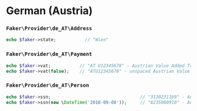 # German (Austria)

### `Faker\Provider\de_AT\Address`

```php
echo $faker->state;           // "Wien"
```

### `Faker\Provider\de_AT\Payment`

```php
echo $faker->vat;           // "AT U12345678" - Austrian Value Added Tax number
echo $faker->vat(false);    // "ATU12345678" - unspaced Austrian Value Added Tax number
```

### `Faker\Provider\de_AT\Person`

```php
echo $faker->ssn;                                  // "3130231169" - Austrian Social Security number
echo $faker->ssn(new \DateTime('2010-09-08'));     // "8235080910" - Austrian Social Security number for a specific birth date
```
